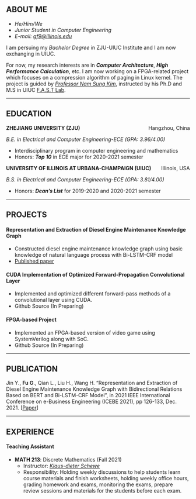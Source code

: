 ## ABOUT ME

- *He/Him/We*
- *Junior Student in Computer Engineering* 
- *E-mail: gf9@illinois.edu*

I am persuing my *Bachelor Degree* in ZJU-UIUC Institute and I am now exchanging in UIUC.

For now, my research interests are in ***Computer Architecture***, ***High Performance Calculation***, etc. I am now working on a FPGA-related project which focuses on a compression algorithm of paging in Linux kernel. The project is guided by *[Professor Nam Sung Kim](https://csl.illinois.edu/directory/faculty/nskim)*, instructed by his Ph.D and M.S in UIUC [F.A.S.T Lab](http://fast.ece.illinois.edu).

<hr />

## EDUCATION

<p style="text-align:left;"><b>ZHEJIANG UNIVERSITY (ZJU)</b><span style="float:right;">Hangzhou, China</span></p>

<p style="text-align:left;"><i>B.E. in Electrical and Computer Engineering-ECE (GPA: 3.96/4.00)</i><span style="float:right;"></span></p>

- Interdisciplinary program in computer engineering and mathematics
- Honors: ***Top 10*** in ECE major for 2020-2021 semester



<p style="text-align:left;"><b>UNIVERSITY OF ILLINOIS AT URBANA-CHAMPAIGN (UIUC)</b><span style="float:right;">Illinois, USA</span></p>

<p style="text-align:left;"><i>B.S. in Electrical and Computer Engineering-ECE (GPA: 3.81/4.00)</i><span style="float:right;"></span></p>

- Honors: ***Dean’s List*** for 2019-2020 and 2020-2021 semester

<hr />

## PROJECTS

#### Representation and Extraction of Diesel Engine Maintenance Knowledge Graph

- Constructed diesel engine maintenance knowledge graph using basic knowledge of natural language process with Bi-LSTM-CRF model
- [Published paper](https://conferences.computer.org/icebe/2021/icebe21_files/pdfs/ICEBE2021-4GiTCoSI2h92N0hUER0R6E/441800a126/441800a126.pdf)

#### CUDA Implementation of Optimized Forward-Propagation Convolutional Layer

- Implemented and optimized different forward-pass methods of a convolutional layer using CUDA.
- Github Source (In Preparing)

#### FPGA-based Project

- Implemented an FPGA-based version of video game using SystemVerilog along with SoC.
- Github Source (In Preparing)

<hr />

## PUBLICATION

Jin Y., **Fu G**., Qian L., Liu H., Wang H. “Representation and Extraction of Diesel Engine Maintenance Knowledge Graph with Bidirectional Relations Based on BERT and Bi-LSTM-CRF Model”, in 2021 IEEE International Conference on e-Business Engineering (ICEBE 2021), pp 126-133, Dec. 2021. [[Paper](https://conferences.computer.org/icebe/2021/icebe21_files/pdfs/ICEBE2021-4GiTCoSI2h92N0hUER0R6E/441800a126/441800a126.pdf)]

<hr />

## EXPERIENCE

#### Teaching Assistant

- **MATH 213**: Discrete Mathematics (Fall 2021)
  - Instructor: *[Klaus-dieter Schewe](https://www.researchgate.net/profile/Klaus-Dieter-Schewe)*
  - Responsibility: Holding weekly discussions to help students learn course materials and finish worksheets, holding weekly office hours, grading homework and exams, monitoring the exams, prepare review sessions and materials for the students before each exam.
